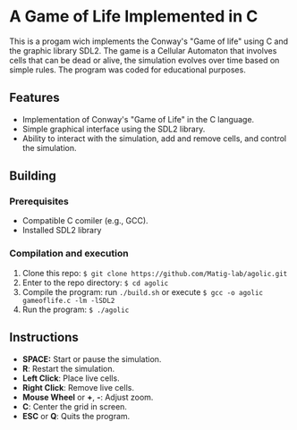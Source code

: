 # A Game of Life Implemented in C

This is a progam wich implements the Conway's "Game of life" using C and the graphic library SDL2. The game is a Cellular Automaton that involves cells that can be dead or alive, the simulation evolves over time based on simple rules. The program was coded for educational purposes.

## Features

- Implementation of Conway's "Game of Life" in the C language.
- Simple graphical interface using the SDL2 library.
- Ability to interact with the simulation, add and remove cells, and control the simulation.

## Building

### Prerequisites

- Compatible C comiler (e.g., GCC).
- Installed SDL2 library

### Compilation and execution

1. Clone this repo: `$ git clone https://github.com/Matig-lab/agolic.git`
2. Enter to the repo directory: `$ cd agolic`
3. Compile the program: run `./build.sh` or execute `$ gcc -o agolic gameoflife.c -lm -lSDL2`
4. Run the program: `$ ./agolic`

## Instructions

- **SPACE:** Start or pause the simulation.
- **R**: Restart the simulation.
- **Left Click**: Place live cells.
- **Right Click**: Remove live cells.
- **Mouse Wheel** or **+**, **-**: Adjust zoom.
- **C**: Center the grid in screen.
- **ESC** or **Q**: Quits the program.

